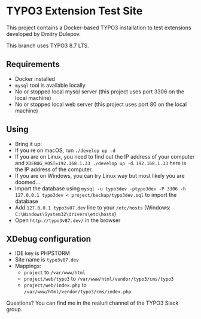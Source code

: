 # TYPO3 Extension Test Site

This project contains a Docker-based TYPO3 installation to test extensions developed by Dmitry Dulepov.

This branch uses TYPO3 8.7 LTS.

## Requirements

* Docker installed
* `mysql` tool is available locally
* No or stopped local mysql server (this project uses port 3306 on the local machine)
* No or stopped local web server (this project uses port 80 on the local machine)

## Using

* Bring it up:
 * If you re on macOS, run `./develop up -d`
 * If you are on Linux, you need to find out the IP address of your computer and `XDEBUG_HOST=192.168.1.33 ./develop up -d`. `192.168.1.33` here is the IP address of the computer.
 * If you are on Windows, you can try Linux way but most likely you are doomed...
* Import the database using `mysql -u typo3dev -ptypo3dev -P 3306 -h 127.0.0.1 typo3dev < project/backup/typo3dev.sql` to import the database
* Add `127.0.0.1 typo3v87.dev` line to your `/etc/hosts` (Windows: `C:\Windows\System32\drivers\etc\hosts`)
* Open `http://typo3v87.dev/` in the browser

## XDebug configuration

* IDE key is PHPSTORM
* Site name is `typo3v87.dev`
* Mappings:
  * `project` to `/var/www/html`
  * `project/web/typo3` to `/var/www/html/vendor/typo3/cms/typo3`
  * `project/web/index.php` to `/var/www/html/vendor/typo3/cms/index.php`

Questions? You can find me in the realurl channel of the TYPO3 Slack group.
